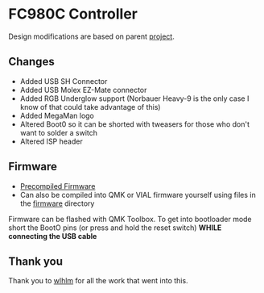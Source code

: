 # FC980C Controller
Design modifications are based on parent [project](https://github.com/wlhlm/fc980c-controller).  

## Changes
* Added USB SH Connector
* Added USB Molex EZ-Mate connector
* Added RGB Underglow support (Norbauer Heavy-9 is the only case I know of that could take advantage of this)
* Added MegaMan logo
* Altered Boot0 so it can be shorted with tweasers for those who don't want to solder a switch
* Altered ISP header

## Firmware
* [Precompiled Firmware](/firmware)
* Can also be compiled into QMK or VIAL firmware yourself using files in the [firmware](/firmware/fc980c) directory

Firmware can be flashed with QMK Toolbox.  To get into bootloader mode short the BootO pins (or press and hold the reset switch) **WHILE connecting the USB cable**

## Thank you
Thank you to [wlhlm](https://github.com/wlhlm) for all the work that went into this.  
